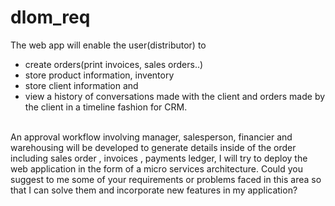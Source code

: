# dlom_req
The web app will enable the user(distributor) to 
- create orders(print invoices, sales orders..) 
- store product information, inventory
- store client information and 
- view a history of conversations made with the client and orders made by the client in a timeline fashion for CRM. 
<br/>
An approval workflow involving manager, salesperson, financier and warehousing will be developed to generate details inside of the order including sales order , invoices , payments ledger,
I will try to deploy the web application in the form of a micro services architecture. 
Could you suggest to me some of your requirements or problems faced in this area so that I can solve them and incorporate new features in my application?
